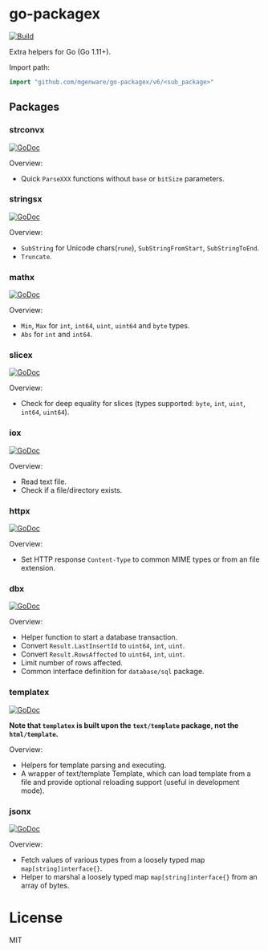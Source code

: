 # go-packagex

[![Build](https://github.com/mgenware/go-packagex/actions/workflows/build.yml/badge.svg)](https://github.com/mgenware/go-packagex/actions/workflows/build.yml)

Extra helpers for Go (Go 1.11+).

Import path:

```go
import "github.com/mgenware/go-packagex/v6/<sub_package>"
```

## Packages

### strconvx

[![GoDoc](https://godoc.org/github.com/mgenware/go-packagex/strconvx?status.svg)](http://godoc.org/github.com/mgenware/go-packagex/strconvx)

Overview:

- Quick `ParseXXX` functions without `base` or `bitSize` parameters.

### stringsx

[![GoDoc](https://godoc.org/github.com/mgenware/go-packagex/stringsx?status.svg)](http://godoc.org/github.com/mgenware/go-packagex/stringsx)

Overview:

- `SubString` for Unicode chars(`rune`), `SubStringFromStart`, `SubStringToEnd`.
- `Truncate`.

### mathx

[![GoDoc](https://godoc.org/github.com/mgenware/go-packagex/mathx?status.svg)](http://godoc.org/github.com/mgenware/go-packagex/mathx)

Overview:

- `Min`, `Max` for `int`, `int64`, `uint`, `uint64` and `byte` types.
- `Abs` for `int` and `int64`.

### slicex

[![GoDoc](https://godoc.org/github.com/mgenware/go-packagex/slicex?status.svg)](http://godoc.org/github.com/mgenware/go-packagex/slicex)

Overview:

- Check for deep equality for slices (types supported: `byte`, `int`, `uint`, `int64`, `uint64`).

### iox

[![GoDoc](https://godoc.org/github.com/mgenware/go-packagex/iox?status.svg)](http://godoc.org/github.com/mgenware/go-packagex/iox)

Overview:

- Read text file.
- Check if a file/directory exists.

### httpx

[![GoDoc](https://godoc.org/github.com/mgenware/go-packagex/httpx?status.svg)](http://godoc.org/github.com/mgenware/go-packagex/httpx)

Overview:

- Set HTTP response `Content-Type` to common MIME types or from an file extension.

### dbx

[![GoDoc](https://godoc.org/github.com/mgenware/go-packagex/dbx?status.svg)](http://godoc.org/github.com/mgenware/go-packagex/dbx)

Overview:

- Helper function to start a database transaction.
- Convert `Result.LastInsertId` to `uint64`, `int`, `uint`.
- Convert `Result.RowsAffected` to `uint64`, `int`, `uint`.
- Limit number of rows affected.
- Common interface definition for `database/sql` package.

### templatex

[![GoDoc](https://godoc.org/github.com/mgenware/go-packagex/templatex?status.svg)](http://godoc.org/github.com/mgenware/go-packagex/templatex)

**Note that `templatex` is built upon the `text/template` package, not the `html/template`.**

Overview:

- Helpers for template parsing and executing.
- A wrapper of text/template Template, which can load template from a file and provide optional reloading support (useful in development mode).

### jsonx

[![GoDoc](https://godoc.org/github.com/mgenware/go-packagex/jsonx?status.svg)](http://godoc.org/github.com/mgenware/go-packagex/jsonx)

Overview:

- Fetch values of various types from a loosely typed map `map[string]interface{}`.
- Helper to marshal a loosely typed map `map[string]interface{}` from an array of bytes.

# License

MIT
